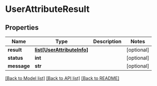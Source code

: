 # UserAttributeResult

## Properties
Name | Type | Description | Notes
------------ | ------------- | ------------- | -------------
**result** | [**list[UserAttributeInfo]**](UserAttributeInfo.md) |  | [optional] 
**status** | **int** |  | [optional] 
**message** | **str** |  | [optional] 

[[Back to Model list]](../README.md#documentation-for-models) [[Back to API list]](../README.md#documentation-for-api-endpoints) [[Back to README]](../README.md)

